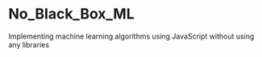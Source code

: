 # No_Black_Box_ML
Implementing machine learning algorithms using JavaScript without using any libraries
